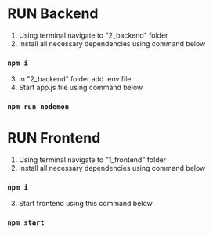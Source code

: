# RUN Backend

1.  Using terminal navigate to "2_backend" folder
2.  Install all necessary dependencies using command below

### `npm i`

3.  In "2_backend" folder add .env file
4.  Start app.js file using command below

### `npm run nodemon`

# RUN Frontend

1. Using terminal navigate to "1_frontend" folder
2. Install all necessary dependencies using command below

### `npm i`

3. Start frontend using this command below

### `npm start`
